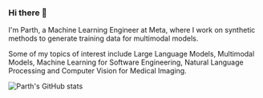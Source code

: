 ### Hi there 👋

I'm Parth, a Machine Learning Engineer at Meta, where I work on synthetic methods to generate training data for multimodal models.

Some of my topics of interest include Large Language Models, Multimodal Models, Machine Learning for Software Engineering, Natural Language Processing and Computer Vision for Medical Imaging.

![Parth's GitHub stats](https://github-readme-stats.vercel.app/api?username=parthsuresh&hide_rank=true)

<!--
**parthsuresh/parthsuresh** is a ✨ _special_ ✨ repository because its `README.md` (this file) appears on your GitHub profile.

Here are some ideas to get you started:

- 🔭 I’m currently working on ...
- 🌱 I’m currently learning ...
- 👯 I’m looking to collaborate on ...
- 🤔 I’m looking for help with ...
- 💬 Ask me about ...
- 📫 How to reach me: ...
- 😄 Pronouns: ...
- ⚡ Fun fact: ...
-->
